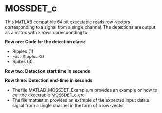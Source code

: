 # MOSSDET_c

This MATLAB compatible 64 bit executable reads row-vectors corresponding to a signal from a single channel. The detections are output as a matrix with 3 rows corresponding to:

**Row one: Code for the detection class:**
- Ripples (1)
- Fast-Ripples (2)
- Spikes (3)

**Row two:  Detection start time in seconds**

**Row three: Detection end-time in seconds**


- The file MATLAB_MOSSDET_Example.m provides an example on how to call the executable MOSSDET_c.exe
- The file mattest.m provides an example of the expected input data:a signal from a single channel in the form of a row-vector
